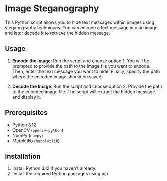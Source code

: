 # Image Steganography

This Python script allows you to hide text messages within images using steganography techniques. You can encode a text message into an image and later decode it to retrieve the hidden message.

## Usage

1. **Encode the Image**: Run the script and choose option 1. You will be prompted to provide the path to the image file you want to encode. Then, enter the text message you want to hide. Finally, specify the path where the encoded image should be saved.

2. **Decode the Image**: Run the script and choose option 2. Provide the path to the encoded image file. The script will extract the hidden message and display it.

## Prerequisites

- Python 3.12
- OpenCV (`opencv-python`)
- NumPy (`numpy`)
- Matplotlib (`matplotlib`)

## Installation

1. Install Python 3.12 if you haven't already.
2. Install the required Python packages using pip


